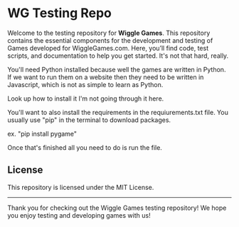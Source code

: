 # WG Testing Repo


Welcome to the testing repository for **Wiggle Games**. This repository contains the essential components for the development and testing of Games developed for WiggleGames.com. Here, you’ll find code, test scripts, and documentation to help you get started. It's not that hard, really.

You'll need Python installed because well the games are written in Python. If we want to run them on a website then they need to be written in Javascript, which is not as simple to learn as Python.

Look up how to install it I'm not going through it here.

You'll want to also install the requirements in the requiurements.txt file. You usually use "pip" in the terminal to download packages.

ex.
"pip install pygame"

Once that's finished all you need to do is run the file.

## License

This repository is licensed under the MIT License.

---

Thank you for checking out the Wiggle Games testing repository! We hope you enjoy testing and developing games with us!
